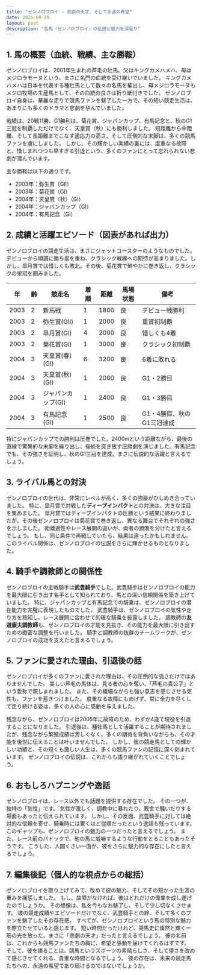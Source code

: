 ```yaml
---
title: "ゼンノロブロイ - 悲劇の天才、そして永遠の希望"
date: 2025-08-28
layout: post
description: "名馬『ゼンノロブロイ』の伝説と魅力を深堀り"
---
```


## 1. 馬の概要（血統、戦績、主な勝鞍）

ゼンノロブロイは、2001年生まれの芦毛の牡馬。父はキングカメハメハ、母はメジロラモーヌという、まさに名門の血統を受け継いでいました。  キングカメハメハは日本を代表する種牡馬として数々の名馬を輩出し、母メジロラモーヌもメジロ牧場の生産馬として、その血統の良さは折り紙付きでした。  ゼンノロブロイ自身は、華麗な走りで競馬ファンを魅了した一方で、その短い競走生活は、あまりにも多くのドラマと悲劇を孕んでいました。

戦績は、20戦11勝。G1勝利は、菊花賞、ジャパンカップ、有馬記念と、秋のG1三冠を制覇しただけでなく、天皇賞（秋）にも勝利しました。  短距離から中距離、そして長距離までこなす適応力の高さ、そして圧倒的な末脚は、多くの競馬ファンを虜にしました。  しかし、その輝かしい実績の裏には、度重なる故障と、惜しまれつつも早すぎる引退という、多くのファンにとって忘れられない悲劇が潜んでいます。

主な勝鞍は以下の通りです。

* 2003年：弥生賞（GII）
* 2003年：菊花賞（GI）
* 2004年：天皇賞（秋）（GI）
* 2004年：ジャパンカップ（GI）
* 2004年：有馬記念（GI）


## 2. 成績と活躍エピソード（図表があれば出力）

ゼンノロブロイの競走生活は、まさにジェットコースターのようなものでした。デビューから順調に勝ち星を重ね、クラシック戦線への期待が高まりました。しかし、皐月賞では惜しくも敗北。その後、菊花賞で鮮やかに巻き返し、クラシックの栄冠を掴みました。

| 年 | 齢 | 競走名             | 着順 | 距離 | 馬場状態 | 備考                                      |
|---|----|----------------------|-------|------|----------|-------------------------------------------|
| 2003 | 2  | 新馬戦             | 1     | 1800 | 良       | デビュー戦勝利                             |
| 2003 | 2  | 弥生賞(GII)         | 1     | 2000 | 良       | 重賞初制覇                                |
| 2003 | 2  | 皐月賞(GI)         | 4     | 2000 | 良       | 惜しくも4着                               |
| 2003 | 2  | 菊花賞(GI)         | 1     | 3000 | 良       | クラシック初制覇                           |
| 2004 | 3  | 天皇賞(春)(GI)       | 6     | 3200 | 良       | 6着に敗れる                               |
| 2004 | 3  | 天皇賞(秋)(GI)       | 1     | 2000 | 良       | G1・2勝目                                |
| 2004 | 3  | ジャパンカップ(GI)   | 1     | 2400 | 良       | G1・3勝目                                |
| 2004 | 3  | 有馬記念(GI)         | 1     | 2500 | 良       | G1・4勝目、秋のG1三冠達成                   |


特にジャパンカップでの勝利は圧巻でした。2400mという距離ながら、最後の直線で驚異的な末脚を繰り出し、後続を突き放す圧勝劇を演じました。有馬記念でも、その強さを証明し、秋のG1三冠を達成。まさに伝説的な活躍と言えるでしょう。


## 3. ライバル馬との対決

ゼンノロブロイの世代は、非常にレベルが高く、多くの強豪がひしめき合っていました。  特に、皐月賞で対戦した**ディープインパクト**との対決は、大きな注目を集めました。  皐月賞ではディープインパクトの圧勝という結果に終わりましたが、その後ゼンノロブロイは菊花賞で巻き返し、異なる舞台でそれぞれの強さを示しました。  距離適性やレース展開の違いが、両者の勝敗を分けたと言えるでしょう。  もし、同じ条件で再戦していたら、結果は違ったかもしれません。このライバル関係は、ゼンノロブロイの伝説をさらに輝かせるものとなりました。


## 4. 騎手や調教師との関係性

ゼンノロブロイの主戦騎手は**武豊騎手**でした。武豊騎手はゼンノロブロイの能力を最大限に引き出す名手として知られており、馬との深い信頼関係を築き上げていました。  特に、ジャパンカップと有馬記念での騎乗は、ゼンノロブロイの潜在能力を完璧に表現したものでした。  武豊騎手は、ゼンノロブロイの気性や走り方を熟知し、レース展開に合わせて的確な騎乗を披露しました。  調教師の**友道康夫調教師**も、ゼンノロブロイの才能を見抜き、その能力を最大限に引き出すための緻密な調整を行いました。  騎手と調教師の抜群のチームワークが、ゼンノロブロイの成功を支えたと言えるでしょう。


## 5. ファンに愛された理由、引退後の話

ゼンノロブロイが多くのファンに愛された理由は、その圧倒的な強さだけではありませんでした。  美しい芦毛の馬体は、見る者の心を奪い、「芦毛の貴公子」という愛称で親しまれました。  また、その繊細ながらも強い意志を感じさせる気性も、ファンを惹きつけました。  度重なる故障にもめげず、常に全力を尽くして走り続ける姿は、多くの人の心に感動を与えました。

残念ながら、ゼンノロブロイは2005年に故障のため、わずか4歳で現役を引退することになりました。  引退後は、種牡馬として活躍することが期待されましたが、残念ながら繁殖成績は芳しくなく、多くの期待を背負いながらも、その才能を後世に伝えることは叶いませんでした。 しかし、彼の競走馬としての輝かしい功績と、その短くも激しい人生は、多くの競馬ファンの記憶に深く刻まれています。  ゼンノロブロイの伝説は、これからも語り継がれていくことでしょう。


## 6. おもしろハプニングや逸話

ゼンノロブロイは、レース以外でも話題を提供する存在でした。  その一つが、独特の「気性」です。  気性が激しく、調教中に暴れたり、厩舎で騒いだりする場面もあったと伝えられています。 しかし、その反面、武豊騎手に対しては絶対的な信頼を寄せ、騎乗時には驚くほど従順だったという逸話も残っています。  このギャップも、ゼンノロブロイの魅力の一つだったと言えるでしょう。  また、レース前のパドックで、他の馬に威嚇するような行動をとることもあったそうです。  こうした、人間くさい一面が、彼をさらに魅力的な存在にしたと言えるでしょう。


## 7. 編集後記（個人的な視点からの総括）

ゼンノロブロイを取り上げてみて、改めて彼の魅力、そしてその短かった生涯の重みを痛感しました。  もし、故障がなければ、彼はどれだけの偉業を成し遂げたのでしょうか。  その想像は、私を今もなお魅了し、そして少し切なくさせます。  彼の競走成績やエピソードだけでなく、武豊騎手との絆、そして多くのファンを魅了したその存在感。  すべてが、ゼンノロブロイという馬の特別な魅力を際立たせていると感じます。  短い時間だったけれど、競馬史に燦然と輝く一筋の光を放った、まさに「悲劇の天才」だったと言えるでしょう。  彼の名前は、これからも競馬ファンたちの胸に、希望と感動を届けてくれるはずです。  そして、彼を語ることは、競馬というスポーツの素晴らしさ、そして儚さを改めて感じさせてくれる、貴重な時間となるでしょう。  彼の存在は、未来の競走馬たちへの、永遠の希望であり続けるのではないでしょうか。
